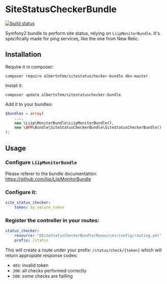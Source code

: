 SiteStatusCheckerBundle
=======================

[![build status](https://secure.travis-ci.org/albertofem/SiteStatusCheckerBundle.png)](http://travis-ci.org/albertofem/SiteStatusCheckerBundle)

Symfony2 bundle to perform site status, relying on `LiipMonitorBundle`. It's specifically made for ping services, like the one from New Relic.

Installation
------------

Require it in composer:

    composer require albertofem/sitestatuschecker-bundle dev-master

Install it:

    composer update albertofem/sitestatuschecker-bundle

Add it to your bundles:

```php
$bundles = array(
    ...,
    new \Liip\MonitorBundle\LiipMonitorBundle(),
    new \AFM\Bundle\SiteStatusCheckerBundle\SiteStatusCheckerBundle()
);
```

Usage
-----

### Configure `LiipMonitorBundle`

Please referer to the bundle documentation: https://github.com/liip/LiipMonitorBundle

### Configure it:

```yaml
site_status_checker:
    token: my_secure_token
```

### Register the controller in your routes:

```yaml
status_checker:
    resource: "@SiteStatusCheckerBundle/Resources/config/routing.yml"
    prefix: /status
```

This will create a route under your prefix: `/status/check/{token}` which will return appropiate response codes:

* `403`: invalid token
* `200`: all checks performed correctly
* `500`: some checks are failling